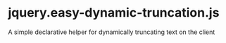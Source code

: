 jquery.easy-dynamic-truncation.js
=================================

A simple declarative helper for dynamically truncating text on the client